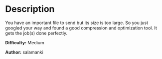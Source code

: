 # Description
You have an important file to send but its size is too large. So you just googled your way and found a good compression and optimization tool. It gets the job(s) done perfectly.


**Difficulty:** Medium


**Author:** salamanki